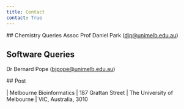 ```yaml
---
title: Contact
contact: True
---
```



<div class="pure-g">
<div class="pure-u-1-2">
## Chemistry Queries 
Assoc Prof Daniel Park (<a href="mailto:djp@unimelb.edu.au">djp@unimelb.edu.au</a>)

## Software Queries
Dr Bernard Pope (<a href="mailto:bjpope@unimelb.edu.au">bjpope@unimelb.edu.au</a>)
</div>

<div class="pure-u-1-2">
## Post

| Melbourne Bioinformatics 
| 187 Grattan Street 
| The University of Melbourne
| VIC, Australia, 3010

</div>

</div>
